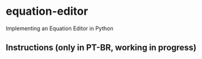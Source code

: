 # equation-editor
Implementing an Equation Editor in Python

## Instructions (only in PT-BR, working in progress)
